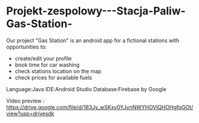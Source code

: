 # Projekt-zespolowy---Stacja-Paliw-Gas-Station-
Our project "Gas Station" is an android app for a fictional stations with opportunities to:
- create/edit your profile
- book time for car washing
- check stations location on the map
- check prices for available fuels

Language:Java
IDE:Android Studio
Database:Firebase by Google

Video preview : https://drive.google.com/file/d/183Jy_wSKxv0YJvnNWYHOVlQHOHgfqGOt/view?usp=drivesdk
